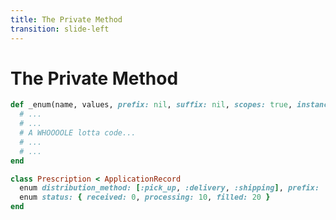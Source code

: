 ```yaml
---
title: The Private Method
transition: slide-left
---
```


# The Private Method

```rb {hide|*} filename="Source Code: rails/activerecord/lib/active_record/enum.rb"
def _enum(name, values, prefix: nil, suffix: nil, scopes: true, instance_methods: true, validate: false, **options)
  # ...
  # ...
  # A WHOOOOLE lotta code...
  # ...
  # ...
end
```

```rb {hide|*} filename="Our Example: app/models/prescription.rb"
class Prescription < ApplicationRecord
  enum distribution_method: [:pick_up, :delivery, :shipping], prefix: 'distribution'  # Implicit – magical 🦄
  enum status: { received: 0, processing: 10, filled: 20 }                            # Explicit – no magic 💩
end
```

<!--
Defined on Line 222

Everything to the right of `values` goes into the `**options` argument.

Arguments:

- `name`
- `values`
- `prefix` with a default value of `nil`
- `suffix` with a default value of `nil`
- `scopes` with a default value of `true`
- `instance_methods` with a default value of `true`
- `validate` with a default value of `false`
- `**options` – `**` means it's a Hash

Line 252 is where the breakdown begins
-->
